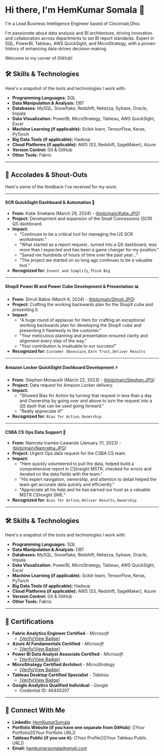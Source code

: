 # Hi there, I'm HemKumar Somala 👋

I'm a Lead Business Intelligence Engineer based of Cincinnati,Ohio.

I'm passionate about data analysis and BI architecture, driving innovation and collaboration across departments to set BI report standards. Expert in SQL, PowerBI, Tableau, AWS QuickSight, and MicroStrategy, with a proven history of enhancing data-driven decision-making.

Welcome to my corner of GitHub!

## 🛠️ Skills & Technologies

Here's a snapshot of the tools and technologies I work with:
* **Programming Languages:** SQL
* **Data Manipulation & Analysis:** DBT
* **Databases:** MySQL, Snowflake, Redshift, Netezza, Sybase, Oracle, Impala
* **Data Visualization:** PowerBI, MicroStrategy, Tableau, AWS QuickSight, Excel
* **Machine Learning (if applicable):** Scikit-learn, TensorFlow, Keras, PyTorch
* **Big Data Tools (if applicable):**  Hadoop
* **Cloud Platforms (if applicable):** AWS (S3, Redshift, SageMaker), Azure
* **Version Control:** Git & GitHub
* **Other Tools:** Fabric
---

## 🌟 Accolades & Shout-Outs

Here's some of the feedback I've received for my work:

---

#### SCR QuickSight Dashboard & Automation 🚀
* **From:** Katie Smetana (March 29, 2024) - ([blob/main/Katie.JPG](https://github.com/hemkso02/hemkso02/blob/main/Katie.JPG))
* **Project:** Development and expansion of the Small Concessions (SCR) QS dashboard.
* **Impact:**
    * "Continues to be a critical tool for managing the US SCR workstream."
    * "What started as a report request...turned into a QS dashboard, was more than I expected and has been a game changer for my position."
    * "Saved me hundreds of hours of time over the past year..."
    * "The project we started on so long ago continues to be a valuable tool."
* **Recognized for:** `Invent and Simplify`, `Think Big`

---

#### ShopX Power BI and Power Cube Development & Presentation 📊
* **From:** Shruti Babre (March 6, 2024) - ([blob/main/Shruti.JPG](https://github.com/hemkso02/hemkso02/blob/main/Shruti.JPG))
* **Project:** Crafting the working backwards plan for the ShopX cube and presenting it.
* **Impact:**
    * "A huge round of applause for Hem for crafting an exceptional working backwards plan for developing the ShopX cube and presenting it flawlessly to the customer."
    * "Your meticulous planning and presentation ensured clarity and alignment every step of the way."
    * "Your contribution is invaluable to our success!"
* **Recognized for:** `Customer Obsession`, `Earn Trust`, `Deliver Results`

---

#### Amazon Locker QuickSight Dashboard Development ⚡
* **From:** Stephen Monacelli (March 22, 2023) - ([blob/main/Stephen.JPG](https://github.com/hemkso02/hemkso02/blob/main/Stephen.JPG))
* **Project:** Data request for Amazon Locker delivery.
* **Impact:**
    * "Showed Bias for Action by turning that request in less than a day and Ownership by going over and above to turn the request into a QS dash that can be used going forward."
    * "Really appreciate it!"
* **Recognized for:** `Bias for Action`, `Ownership`

---

#### CSBA CS Ops Data Support 🤝
* **From:** Namrata Inamke-Lawande (January 31, 2023) - ([blob/main/Namratha.JPG](https://github.com/hemkso02/hemkso02/blob/main/Namratha.jpg))
* **Project:** Urgent Ops data request for the CSBA CS team.
* **Impact:**
    * "Hem quickly volunteered to pull the data, helped build a comprehensive report in CSInsight MSTR, checked for errors and iterated on the data fields with the team."
    * "His expert navigation, ownership, and attention to detail helped the team get accurate data quickly and efficiently."
    * "Appreciate all his help and he has earned our trust as a valuable MSTR CSInsight SME."
* **Recognized for:** `Bias for Action`, `Deliver Results`, `Ownership`
---

## 🛠️ Skills & Technologies

Here's a snapshot of the tools and technologies I work with:
* **Programming Languages:** SQL
* **Data Manipulation & Analysis:** DBT
* **Databases:** MySQL, Snowflake, Redshift, Netezza, Sybase, Oracle, Impala
* **Data Visualization:** PowerBI, MicroStrategy, Tableau, AWS QuickSight, Excel
* **Machine Learning (if applicable):** Scikit-learn, TensorFlow, Keras, PyTorch
* **Big Data Tools (if applicable):**  Hadoop
* **Cloud Platforms (if applicable):** AWS (S3, Redshift, SageMaker), Azure
* **Version Control:** Git & GitHub
* **Other Tools:** Fabric

---

## 📜 Certifications

* **Fabric Analytics Engineer Certified** - *Microsoft*
    * [[Verify/View Badge]](https://learn.microsoft.com/en-us/users/hemkumarsomala-4686/credentials/410633176dc138dc?ref=https%3A%2F%2Fwww.linkedin.com%2F) 
* **Azure AI Fundamentals Certified** - *Microsoft*
    * [[Verify/View Badge]](https://learn.microsoft.com/en-us/users/hemkumarsomala-4686/credentials/eaf77d54c677ac5)
* **Power BI Data Analyst Associate Certified** - *Microsoft*
    * [[Verify/View Badge]](https://learn.microsoft.com/en-us/users/hemkumarsomala-4686/credentials/32367f11f80542cf)
* **MicroStrategy Certified Architect** - *MicroStrategy*
    * [[Verify/View Badge]](https://www.credential.net/1e041304-d3ad-409f-99bc-f42d75e8c0db#acc.4VBdzuWa)
* **Tableau Desktop Certified Specialist** - *Tableau*
    * [[Verify/View Badge]](https://www.linkedin.com/posts/activity-6869323687422701569-1eeS/?utm_source=share&utm_medium=member_desktop&rcm=ACoAABBqJYsB4jRcw8nTNW5zL8AHvTahoFy-B3o)
* **Google Analytics Qualified Individual** - *Google*
    * Credential ID: 46445207
---

## 🤝 Connect With Me

* **LinkedIn:** [HemKumarSomala](https://www.linkedin.com/in/hemkumarsomala/)
* **Portfolio Website (if you have one separate from GitHub):** [[Your Portfolio]]([Your Portfolio URL])
* **Tableau Public (if you use it):** [[Your Profile]]([Your Tableau Public URL])
* **Email:** [hemkumarsomala@gmail.com](mailto:hemkumarsomala@gmail.com)
<!--
**hemkso02/hemkso02** is a ✨ _special_ ✨ repository because its `README.md` (this file) appears on your GitHub profile.

Here are some ideas to get you started:

- 🔭 I’m currently working on ...
- 🌱 I’m currently learning ...
- 👯 I’m looking to collaborate on ...
- 🤔 I’m looking for help with ...
- 💬 Ask me about ...
- 📫 How to reach me: ...
- 😄 Pronouns: ...
- ⚡ Fun fact: ...
-->
